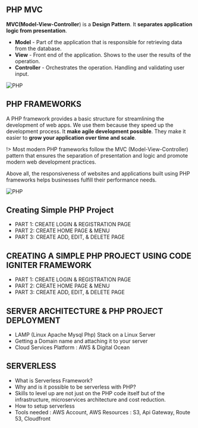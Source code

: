 ## PHP MVC

**MVC(Model-View-Controller**) is a **Design Pattern**. It **separates application logic from presentation**.

- **Model** - Part of the application that is responsible for retrieving data from the database.
- **View** - Front end of the application. Shows to the user the results of the operation.
- **Controller** - Orchestrates the operation. Handling and validating user input.

![PHP](/_media/mvc.PNG)

## PHP FRAMEWORKS

A PHP framework provides a basic structure for streamlining the development of web apps. We use them because they speed up the development process. It **make agile development possible**. They make it easier to **grow your application over time and scale**.

!> Most modern PHP frameworks follow the MVC (Model-View-Controller) pattern that ensures the separation of presentation and logic and promote modern web development practices.

Above all, the responsiveness of websites and applications built using PHP frameworks helps businesses fulfill their performance needs.

![PHP](/_media/php-frameworks.PNG)

## Creating Simple PHP Project

- PART 1: CREATE LOGIN & REGISTRATION PAGE   
- PART 2: CREATE HOME PAGE & MENU
- PART 3: CREATE ADD, EDIT, & DELETE PAGE

## CREATING A SIMPLE PHP PROJECT USING CODE IGNITER FRAMEWORK 

- PART 1: CREATE LOGIN & REGISTRATION PAGE
- PART 2: CREATE HOME PAGE & MENU 
- PART 3: CREATE ADD, EDIT, & DELETE PAGE

## SERVER ARCHITECTURE & PHP PROJECT DEPLOYMENT

- LAMP (Linux Apache Mysql Php) Stack on a Linux Server 
- Getting a Domain name and attaching it to your server
- Cloud Services Platform : AWS & Digital Ocean

## SERVERLESS

- What is Serverless Framework?
- Why and is it possible to be serverless with PHP?
- Skills to level up are not just on the PHP code itself but of the infrastructure, microservices architecture and cost reduction.
- How to setup serverless
- Tools needed : AWS Account, AWS Resources : S3, Api Gateway, Route 53, Cloudfront
